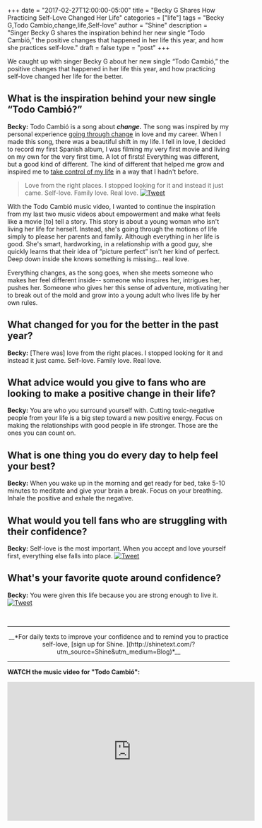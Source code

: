 +++
  date = "2017-02-27T12:00:00-05:00"
  title = "Becky G Shares How Practicing Self-Love Changed Her Life"
  categories = ["life"]
  tags = "Becky G,Todo Cambio,change,life,Self-love"
  author = "Shine"
  description = "Singer Becky G shares the inspiration behind her new single “Todo Cambió,” the positive changes that happened in her life this year, and how she practices self-love."
  draft = false
  type = "post"
+++



<span class="dropcap">W</span>e caught up with singer Becky G about her new single “Todo Cambió,” the positive changes that happened in her life this year, and how practicing self-love changed her life for the better.

## What is the inspiration behind your new single “Todo Cambió?”

__Becky:__ Todo Cambió is a song about __*change.*__ The song was inspired by my personal experience [going through change](http://advice.shinetext.com/articles/how-to-channel-your-passion-into-positive-change/?utm_source=Shine&utm_medium=Blog) in love and my career. When I made this song, there was a beautiful shift in my life. I fell in love, I decided to record my first Spanish album, I was filming my very first movie and living on my own for the very first time. A lot of firsts! Everything was different, but a good kind of different. The kind of different that helped me grow and inspired me to [take control of my life](http://advice.shinetext.com/articles/4-ways-to-control-your-inner-control-freak/?utm_source=Shine&utm_medium=Blog) in a way that I hadn't before. 

> Love from the right places. I stopped looking for it and instead it just came. Self-love. Family love. Real love.  <a href="http://ctt.ec/Qda7x"><img src="//images.contentful.com/awpxl2koull4/6LvAGoJrjOEwQY86uMuS6q/4b6c5fd47467193f78e2dda0ef592d60/Twitter_Logo_Blue.png?h=42" alt="Tweet "></a>

With the Todo Cambió music video, I wanted to continue the inspiration from my last two music videos about empowerment and make what feels like a movie [to] tell a story. This story is about a young woman who isn't living her life for herself. Instead, she's going through the motions of life simply to please her parents and family. Although everything in her life is good. She's smart, hardworking, in a relationship with a good guy, she quickly learns that their idea of “picture perfect” isn't her kind of perfect. Deep down inside she knows something is missing... real love. 

Everything changes, as the song goes, when she meets someone who makes her feel different inside-- someone who inspires her, intrigues her, pushes her. Someone who gives her this sense of adventure, motivating her to break out of the mold and grow into a young adult who lives life by her own rules.

## What changed for you for the better in the past year?
__Becky:__ [There was] love from the right places. I stopped looking for it and instead it just came. Self-love. Family love. Real love.

## What advice would you give to fans who are looking to make a positive change in their life?

__Becky:__ You are who you surround yourself with. Cutting toxic-negative people from your life is a big step toward a new positive energy. Focus on making the relationships with good people in life stronger. Those are the ones you can count on. 

## What is one thing you do every day to help feel your best?

__Becky:__ When you wake up in the morning and get ready for bed, take 5-10 minutes to meditate and give your brain a break. Focus on your breathing. Inhale the positive and exhale the negative. 

## What would you tell fans who are struggling with their confidence?

__Becky:__ Self-love is the most important. When you accept and love yourself first, everything else falls into place.  <a href="http://ctt.ec/dOYGi"><img src="//images.contentful.com/awpxl2koull4/6LvAGoJrjOEwQY86uMuS6q/4b6c5fd47467193f78e2dda0ef592d60/Twitter_Logo_Blue.png?h=42" alt="Tweet "></a>


## What's your favorite quote around confidence?
__Becky:__ You were given this life because you are strong enough to live it.  <a href="http://ctt.ec/3cC7i"><img src="//images.contentful.com/awpxl2koull4/6LvAGoJrjOEwQY86uMuS6q/4b6c5fd47467193f78e2dda0ef592d60/Twitter_Logo_Blue.png?h=42" alt="Tweet "></a>

<br>


---


<center> __*For daily texts to improve your confidence and to remind you to practice self-love, [sign up for Shine. ](http://shinetext.com/?utm_source=Shine&utm_medium=Blog)*__ </center>


---



__WATCH the music video for "Todo Cambió":__

<iframe width="560" height="315" src="https://www.youtube.com/embed/y9q4_XicgsU" frameborder="0" allowfullscreen></iframe>

<br> 

<div class="pubexchange_module" id="pubexchange_below_content" data-pubexchange-module-id="2323"></div>

<script>(function(w, d, s, id) {
  w.PUBX=w.PUBX || {pub: "shine_text", discover: false, lazy: true};
  var js, pjs = d.getElementsByTagName(s)[0];
  if (d.getElementById(id)) return;
  js = d.createElement(s); js.id = id; js.async = true;
  js.src = "//main.pubexchange.com/loader.min.js";
  pjs.parentNode.insertBefore(js, pjs);
}(window, document, "script", "pubexchange-jssdk"));</script>



